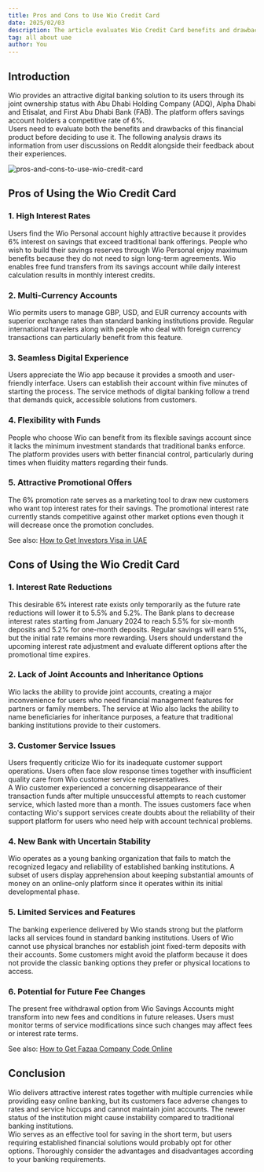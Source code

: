 ```yaml
---
title: Pros and Cons to Use Wio Credit Card
date: 2025/02/03
description: The article evaluates Wio Credit Card benefits and drawbacks which consist of elevated interest costs and service problems.
tag: all about uae
author: You
---
```


## Introduction

Wio provides an attractive digital banking solution to its users through its joint ownership status with Abu Dhabi Holding Company (ADQ), Alpha Dhabi and Etisalat, and First Abu Dhabi Bank (FAB). The platform offers savings account holders a competitive rate of 6%.  
Users need to evaluate both the benefits and drawbacks of this financial product before deciding to use it. The following analysis draws its information from user discussions on Reddit alongside their feedback about their experiences.

![pros-and-cons-to-use-wio-credit-card](/images/wio-credit-card.jpg)

## Pros of Using the Wio Credit Card

### 1. High Interest Rates
Users find the Wio Personal account highly attractive because it provides 6% interest on savings that exceed traditional bank offerings. People who wish to build their savings reserves through Wio Personal enjoy maximum benefits because they do not need to sign long-term agreements. Wio enables free fund transfers from its savings account while daily interest calculation results in monthly interest credits.

### 2. Multi-Currency Accounts
Wio permits users to manage GBP, USD, and EUR currency accounts with superior exchange rates than standard banking institutions provide. Regular international travelers along with people who deal with foreign currency transactions can particularly benefit from this feature.

### 3. Seamless Digital Experience
Users appreciate the Wio app because it provides a smooth and user-friendly interface. Users can establish their account within five minutes of starting the process. The service methods of digital banking follow a trend that demands quick, accessible solutions from customers.

### 4. Flexibility with Funds
People who choose Wio can benefit from its flexible savings account since it lacks the minimum investment standards that traditional banks enforce. The platform provides users with better financial control, particularly during times when fluidity matters regarding their funds.

### 5. Attractive Promotional Offers
The 6% promotion rate serves as a marketing tool to draw new customers who want top interest rates for their savings. The promotional interest rate currently stands competitive against other market options even though it will decrease once the promotion concludes.

See also: [How to Get Investors Visa in UAE](https://uaedays.vercel.app/posts/uae-investors-visa)

## Cons of Using the Wio Credit Card

### 1. Interest Rate Reductions
This desirable 6% interest rate exists only temporarily as the future rate reductions will lower it to 5.5% and 5.2%. The Bank plans to decrease interest rates starting from January 2024 to reach 5.5% for six-month deposits and 5.2% for one-month deposits. Regular savings will earn 5%, but the initial rate remains more rewarding. Users should understand the upcoming interest rate adjustment and evaluate different options after the promotional time expires.

### 2. Lack of Joint Accounts and Inheritance Options
Wio lacks the ability to provide joint accounts, creating a major inconvenience for users who need financial management features for partners or family members. The service at Wio also lacks the ability to name beneficiaries for inheritance purposes, a feature that traditional banking institutions provide to their customers.

### 3. Customer Service Issues
Users frequently criticize Wio for its inadequate customer support operations. Users often face slow response times together with insufficient quality care from Wio customer service representatives.  
A Wio customer experienced a concerning disappearance of their transaction funds after multiple unsuccessful attempts to reach customer service, which lasted more than a month. The issues customers face when contacting Wio's support services create doubts about the reliability of their support platform for users who need help with account technical problems.

### 4. New Bank with Uncertain Stability
Wio operates as a young banking organization that fails to match the recognized legacy and reliability of established banking institutions. A subset of users display apprehension about keeping substantial amounts of money on an online-only platform since it operates within its initial developmental phase.

### 5. Limited Services and Features
The banking experience delivered by Wio stands strong but the platform lacks all services found in standard banking institutions. Users of Wio cannot use physical branches nor establish joint fixed-term deposits with their accounts. Some customers might avoid the platform because it does not provide the classic banking options they prefer or physical locations to access.

### 6. Potential for Future Fee Changes
The present free withdrawal option from Wio Savings Accounts might transform into new fees and conditions in future releases. Users must monitor terms of service modifications since such changes may affect fees or interest rate terms.

See also: [How to Get Fazaa Company Code Online](https://uaedays.vercel.app/posts/fazaa-company-code-online)

## Conclusion

Wio delivers attractive interest rates together with multiple currencies while providing easy online banking, but its customers face adverse changes to rates and service hiccups and cannot maintain joint accounts. The newer status of the institution might cause instability compared to traditional banking institutions.  
Wio serves as an effective tool for saving in the short term, but users requiring established financial solutions would probably opt for other options. Thoroughly consider the advantages and disadvantages according to your banking requirements.
